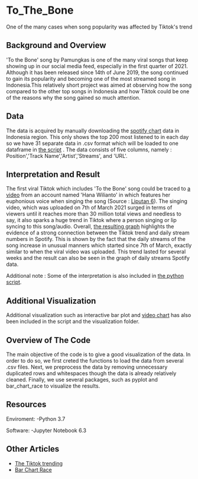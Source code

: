 # To_The_Bone
One of the many cases when song popularity was affected by Tiktok's trend 

## Background and Overview
'To the Bone' song by Pamungkas is one of the many viral songs that keep showing up in our social media feed, especially in the first quarter of 2021. Although it has been released since 14th of June 2019, the song continued to gain its popularity and becoming one of the most streamed song in Indonesia.This relatively short project was aimed at observing how the song compared to the other top songs in Indonesia and how Tiktok could be one of the reasons why the song gained so much attention.

## Data
The data is acquired by manually downloading the [spotify chart](https://spotifycharts.com/regional) data in Indonesia region. This only shows the top 200 most listened to in each day so we have 31 separate data in .csv format which will be loaded to one dataframe in [the script](https://github.com/muyassarhafizh/To_The_Bone/blob/main/To_the_Bone_Project.ipynb) . The data consists of five columns, namely : Position','Track Name','Artist','Streams', and 'URL'. 

## Interpretation and Result
The first viral Tiktok which includes 'To the Bone' song could be traced to [a video](https://vt.tiktok.com/ZSed4kh1C/) from an account named 'Hana Wilianto' in which features her euphonious voice when singing the song (Source : [Liputan 6](https://www.liputan6.com/showbiz/read/4512823/lagu-to-the-bone-viral-di-tiktok-ini-profil-singkat-pamungkas)). The singing video, which was uploaded on 7th of March 2021 surged in terms of viewers until it reaches more than 30 million total views and needless to say, it also sparks a huge trend in Tiktok where a person singing or lip syncing to this song/audio. Overall, [the resulting graph](https://github.com/muyassarhafizh/To_The_Bone/blob/main/Visualization/top5_daily_streams.png) highlights the evidence of a strong connection between the Tiktok trend and daily stream numbers in Spotify. This is shown by the fact that the daily streams of the song increase in unusual manners which started since 7th of March, exactly similar to when the viral video was uploaded. This trend lasted for several weeks and the result can also be seen in the graph of daily streams Spotify data.

Additional note : Some of the interpretation is also included in [the python script](https://github.com/muyassarhafizh/To_The_Bone/blob/main/To_the_Bone_Project.ipynb).

## Additional Visualization
Additional visualization such as interactive bar plot and [video chart](https://github.com/muyassarhafizh/To_The_Bone/blob/main/Visualization/bar_chart_race.mp4) has also been included in the script and the visualization folder. 

## Overview of The Code
The main objective of the code is to give a good visualization of the data. In order to do so, we first creted the functions to load the data from several .csv files. Next, we preprocess the data by removing unnecessary duplicated rows and whitespaces though the data is already relatively cleaned. Finally, we use several packages, such as pyplot and bar_chart_race to visualize the results.

## Resources
Enviroment:
-Python 3.7

Software:
-Jupyter Notebook 6.3

## Other Articles
- [The Tiktok trending](https://www.tiktok.com/music/To-the-Bone-full-cover-on-Youtube-Hana-Wilianto-6936672038971017986)
- [Bar Chart Race](https://towardsdatascience.com/creating-bar-chart-race-animation-with-python-cdb01144074e)
